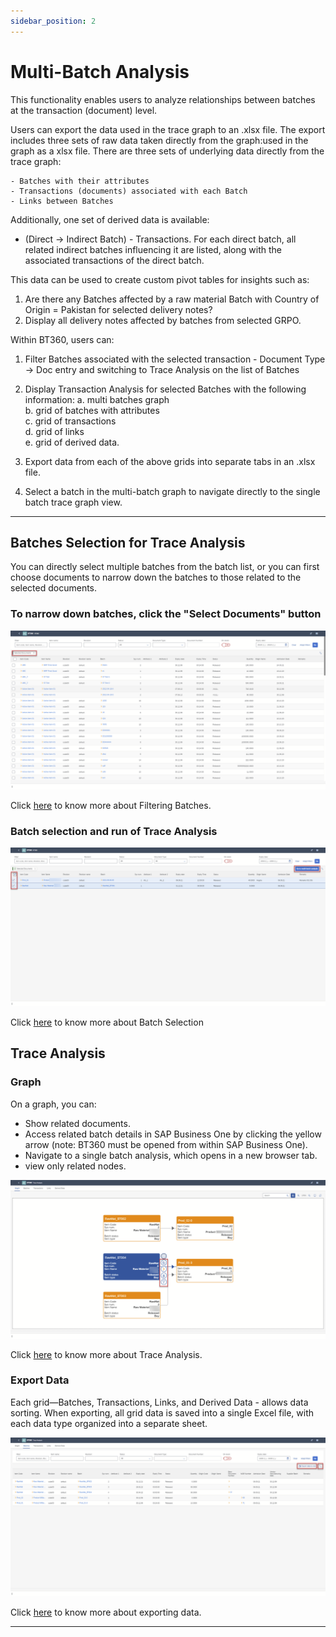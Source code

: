 ```yaml
---
sidebar_position: 2
---
```


# Multi-Batch Analysis

This functionality enables users to analyze relationships between batches at the transaction (document) level.

Users can export the data used in the trace graph to an .xlsx file. The export includes three sets of raw data taken directly from the graph:used in the graph as a xlsx file. There are three sets of underlying data directly from the trace graph:

    - Batches with their attributes
    - Transactions (documents) associated with each Batch
    - Links between Batches

Additionally, one set of derived data is available:

- (Direct → Indirect Batch) - Transactions. For each direct batch, all related indirect batches influencing it are listed, along with the associated transactions of the direct batch.

This data can be used to create custom pivot tables for insights such as:

1. Are there any Batches affected by a raw material Batch with Country of Origin = Pakistan for selected delivery notes?
2. Display all delivery notes affected by batches from selected GRPO.

Within BT360, users can:

1. Filter Batches associated with the selected transaction - Document Type → Doc entry and switching to Trace Analysis on the list of Batches
2. Display Transaction Analysis for selected Batches with the following information:
    a. multi batches graph <br/>b. grid of batches with attributes <br/>c. grid of transactions <br/>d. grid of links <br/>e. grid of derived data.

3. Export data from each of the above grids into separate tabs in an .xlsx file.
4. Select a batch in the multi-batch graph to navigate directly to the single batch trace graph view.

---

## Batches Selection for Trace Analysis

You can directly select multiple batches from the batch list, or you can first choose documents to narrow down the batches to those related to the selected documents.

### To narrow down batches, click the "Select Documents" button

![Narrowed Down Documents](./media/multi-batch-analysis/narrowed-down-documents.png)

Click [here](https://www.youtube.com/watch?v=rr60g-PGttY) to know more about Filtering Batches.

### Batch selection and run of Trace Analysis

![Batch selection and Run of Trace Analysis](./media/multi-batch-analysis/batch-selection.png)

Click [here](https://www.youtube.com/watch?v=8Q4GkChEFqw) to know more about Batch Selection

## Trace Analysis

### Graph

On a graph, you can:

- Show related documents.
- Access related batch details in SAP Business One by clicking the yellow arrow (note: BT360 must be opened from within SAP Business One).
- Navigate to a single batch analysis, which opens in a new browser tab.
- view only related nodes.

![Trace Analysis](./media/multi-batch-analysis/trace-analysis.png)

Click [here](https://www.youtube.com/watch?v=-A73RG9ynzw) to know more about Trace Analysis.

### Export Data

Each grid—Batches, Transactions, Links, and Derived Data - allows data sorting. When exporting, all grid data is saved into a single Excel file, with each data type organized into a separate sheet.

![Export Data](./media/multi-batch-analysis/export-data.png)

Click [here](https://www.youtube.com/watch?v=GXQlY4yV2rA) to know more about exporting data.

---

